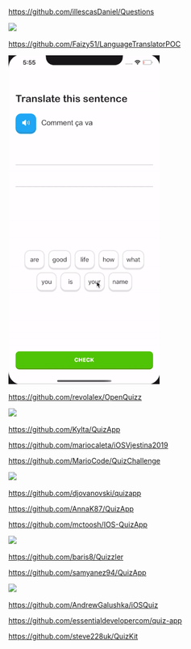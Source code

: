 https://github.com/illescasDaniel/Questions

![](https://github.com/illescasDaniel/Questions/raw/master/images/topicCreatorDark.jpg)

https://github.com/Faizy51/LanguageTranslatorPOC

![](https://github.com/Faizy51/LanguageTranslatorPOC/raw/master/preview1.gif)

https://github.com/revolalex/OpenQuizz

![](https://user-images.githubusercontent.com/56839789/77522054-e3cf3480-6e83-11ea-8d6c-78ccfa550ae8.gif)

https://github.com/Kylta/QuizApp

https://github.com/mariocaleta/iOSVjestina2019

https://github.com/MarioCode/QuizChallenge

![](https://user-images.githubusercontent.com/12527666/56966282-7168ae00-6b67-11e9-9289-620c5f46990f.jpg)

https://github.com/djovanovski/quizapp

https://github.com/AnnaK87/QuizApp

https://github.com/mctoosh/IOS-QuizApp

![](https://user-images.githubusercontent.com/15992710/40520841-4298fd2c-5fc0-11e8-94d6-17921b6768e5.png)

https://github.com/baris8/Quizzler

https://github.com/samyanez94/QuizApp

![](https://camo.githubusercontent.com/5dce42a5d396cba43626bbf7b6f98538171e20da/68747470733a2f2f692e696d6775722e636f6d2f3448355a5169782e6a7067)

https://github.com/AndrewGalushka/iOSQuiz

https://github.com/essentialdevelopercom/quiz-app

https://github.com/steve228uk/QuizKit
